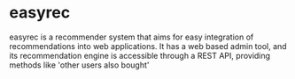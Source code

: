 # easyrec
easyrec is a recommender system that aims for easy integration of recommendations into web applications. It has a web based admin tool, and its recommendation engine is accessible through a REST API, providing methods like 'other users also bought'
